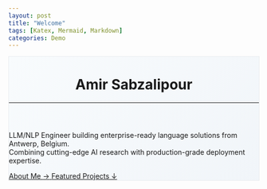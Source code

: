 ```yaml
---
layout: post
title: "Welcome"
tags: [Katex, Mermaid, Markdown]
categories: Demo
---
```


<div class="container mt-4 rounded-3 p-4 shadow-sm" 
     style="background: linear-gradient(135deg, #f8fbfd 0%, #f1f5f9 100%); border: 1px solid #e9ecef;">
  <div class="row align-items-center">
    <div class="col-12">
      <div class="bg-white p-4 rounded-3 mb-3"> <!-- Using Bootstrap classes -->
        <header class="mb-4"> <!-- Semantic header element -->
          <h1 class="h2 text-dark mb-4">Amir Sabzalipour</h1> <!-- Increased heading size -->
          <hr class="my-4"> <!-- Horizontal line instead of empty div -->
        </header>
        <div class="content"> 
          <p class="lead text-secondary lh-lg mb-4"> <!-- Using lh-lg class -->
            LLM/NLP Engineer building enterprise-ready language solutions from Antwerp, Belgium.<br>
            Combining cutting-edge AI research with production-grade deployment expertise.
          </p>
          <div class="d-flex flex-column flex-md-row gap-3">
            <a href="/about/" class="btn btn-outline-primary px-4"> <!-- Added padding -->
              About Me <span class="ms-2">→</span>
            </a>
            <a href="#projects" class="btn btn-link text-primary text-decoration-underline">
              Featured Projects ↓
            </a>
          </div>
        </div>
      </div>
    </div>
  </div>
</div>
